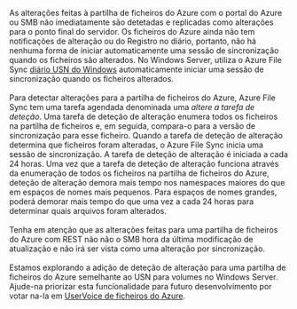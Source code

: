 As alterações feitas à partilha de ficheiros do Azure com o portal do Azure ou SMB não imediatamente são detetadas e replicadas como alterações para o ponto final do servidor. Os ficheiros do Azure ainda não tem notificações de alteração ou do Registro no diário, portanto, não há nenhuma forma de iniciar automaticamente uma sessão de sincronização quando os ficheiros são alterados. No Windows Server, utiliza o Azure File Sync [diário USN do Windows](https://msdn.microsoft.com/library/windows/desktop/aa363798.aspx) automaticamente iniciar uma sessão de sincronização quando os ficheiros alterados.<br /><br /> Para detectar alterações para a partilha de ficheiros do Azure, Azure File Sync tem uma tarefa agendada denominada uma *altere a tarefa de deteção*. Uma tarefa de deteção de alteração enumera todos os ficheiros na partilha de ficheiros e, em seguida, compara-o para a versão de sincronização para esse ficheiro. Quando a tarefa de deteção de alteração determina que ficheiros foram alteradas, o Azure File Sync inicia uma sessão de sincronização. A tarefa de deteção de alteração é iniciada a cada 24 horas. Uma vez que a tarefa de deteção de alteração funciona através da enumeração de todos os ficheiros na partilha de ficheiros do Azure, deteção de alteração demora mais tempo nos namespaces maiores do que em espaços de nomes mais pequenos. Para espaços de nomes grandes, poderá demorar mais tempo do que uma vez a cada 24 horas para determinar quais arquivos foram alterados.<br /><br />
Tenha em atenção que as alterações feitas para uma partilha de ficheiros do Azure com REST não não o SMB hora da última modificação de atualização e não irá ser vista como uma alteração por sincronização. <br /><br />
Estamos explorando a adição de deteção de alteração para uma partilha de ficheiros do Azure semelhante ao USN para volumes no Windows Server. Ajude-na priorizar esta funcionalidade para futuro desenvolvimento por votar na-la em [UserVoice de ficheiros do Azure](https://feedback.azure.com/forums/217298-storage/category/180670-files).
